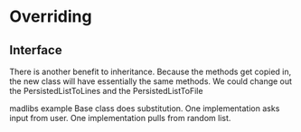 # Overriding

## Interface

There is another benefit to inheritance. Because the methods get copied in, the new class will have essentially the same methods. We could change out the PersistedListToLines and the PersistedListToFile


madlibs example
Base class does substitution. One implementation asks input from user. One implementation pulls from random list.
